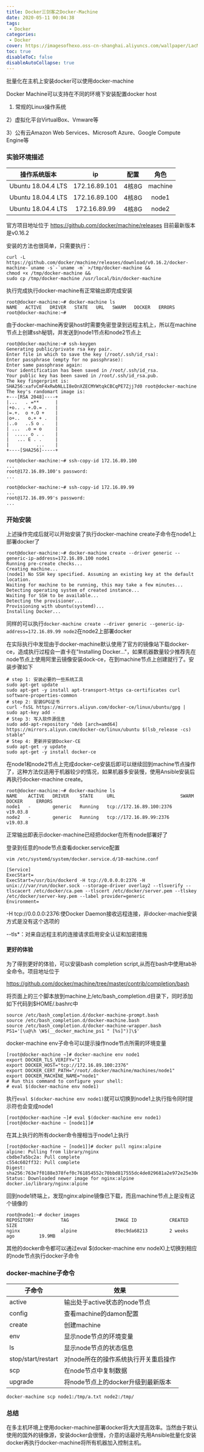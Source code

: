```yaml
---
title: Docker三剑客之Docker-Machine
date: 2020-05-11 00:04:38
tags:
 - Docker
categories:
 - Docker
cover: https://imagesofhexo.oss-cn-shanghai.aliyuncs.com/wallpaper/LacMidi_ZH-CN9682566554_1920x1080.jpg
toc: true
disableToC: false
disableAutoCollapse: true
---
```

批量化在主机上安装docker可以使用docker-machine
<!--more-->



Docker Machine可以支持在不同的环境下安装配置docker host

1)  常规的Linux操作系统

2）虚拟化平台VirtualBox、Vmware等

3）公有云Amazon Web Services、Microsoft Azure、Google Compute Engine等



### 实验环境描述

|    操作系统版本    |      ip       | 配置  |  角色   |
| :----------------: | :-----------: | :---: | :-----: |
| Ubuntu 18.04.4 LTS | 172.16.89.101 | 4核8G | machine |
| Ubuntu 18.04.4 LTS | 172.16.89.100 | 4核8G |  node1  |
| Ubuntu 18.04.4 LTS | 172.16.89.99  | 4核8G |  node2  |

官方项目地址位于 https://github.com/docker/machine/releases 目前最新版本是v0.16.2

安装的方法也很简单，只需要执行：

```
curl -L https://github.com/docker/machine/releases/download/v0.16.2/docker-machine-`uname -s`-`uname -m` >/tmp/docker-machine &&
chmod +x /tmp/docker-machine &&
sudo cp /tmp/docker-machine /usr/local/bin/docker-machine
```



执行完成执行docker-machine有正常输出即完成安装

```
root@docker-machine:~# docker-machine ls
NAME   ACTIVE   DRIVER   STATE   URL   SWARM   DOCKER   ERRORS
root@docker-machine:~# 
```



由于docker-machine再安装host时需要免密登录到远程主机上，所以在machine节点上创建ssh秘钥，并发送到node1节点和node2节点上

```
root@docker-machine:~# ssh-keygen
Generating public/private rsa key pair.
Enter file in which to save the key (/root/.ssh/id_rsa): 
Enter passphrase (empty for no passphrase): 
Enter same passphrase again: 
Your identification has been saved in /root/.ssh/id_rsa.
Your public key has been saved in /root/.ssh/id_rsa.pub.
The key fingerprint is:
SHA256:xafvCmF4xRwbNLLI8eOnXZECMYWtqkCBCqPE7Zjj7d0 root@docker-machine
The key's randomart image is:
+---[RSA 2048]----+
|...   . =**      |
|+o.. . +.O.= .   |
|=.+.  o +.O +    |
|o+..   o.+ + .   |
|..o   ..S o .    |
| ...  .o = o     |
|  ..... o . .    |
|   ... E . .     |
|          ...    |
+----[SHA256]-----+
```

```
root@docker-machine:~# ssh-copy-id 172.16.89.100
...
root@172.16.89.100's password: 
...

root@docker-machine:~# ssh-copy-id 172.16.89.99
...
root@172.16.89.99's password: 
...

```



### 开始安装

上述操作完成后就可以开始安装了执行docker-machine create子命令在node1上部署docker了

```
root@docker-machine:~# docker-machine create --driver generic --generic-ip-address=172.16.89.100 node1
Running pre-create checks...
Creating machine...
(node1) No SSH key specified. Assuming an existing key at the default location.
Waiting for machine to be running, this may take a few minutes...
Detecting operating system of created instance...
Waiting for SSH to be available...
Detecting the provisioner...
Provisioning with ubuntu(systemd)...
Installing Docker...
```

同样的可以执行`docker-machine create --driver generic --generic-ip-address=172.16.89.99 node2`在node2上部署docker



在实际执行中发现由于docker-machine默认使用了官方的镜像站下载docker-ce，造成执行过程会一直卡在"Installing Docker..."，如果机器数量较少推荐先在node节点上使用阿里云镜像安装dock-ce，在到machine节点上创建就行了。安装步骤如下

```
# step 1: 安装必要的一些系统工具
sudo apt-get update
sudo apt-get -y install apt-transport-https ca-certificates curl software-properties-common
# step 2: 安装GPG证书
curl -fsSL https://mirrors.aliyun.com/docker-ce/linux/ubuntu/gpg | sudo apt-key add -
# Step 3: 写入软件源信息
sudo add-apt-repository "deb [arch=amd64] https://mirrors.aliyun.com/docker-ce/linux/ubuntu $(lsb_release -cs) stable"
# Step 4: 更新并安装Docker-CE
sudo apt-get -y update
sudo apt-get -y install docker-ce
```



在node1和node2节点上完成docker-ce安装后即可以继续回到machine节点操作了，这种方法仅适用于机器较少的情况，如果机器多安装慢，使用Ansible安装后再执行docker-machine create。

```
root@docker-machine:~# docker-machine ls
NAME    ACTIVE   DRIVER    STATE     URL                        SWARM   DOCKER     ERRORS
node1   -        generic   Running   tcp://172.16.89.100:2376           v19.03.8   
node2   -        generic   Running   tcp://172.16.89.99:2376            v19.03.8   
```



正常输出即表示docker-machine已经把docker在所有node部署好了

登录到任意的node节点查看docker.service配置

```
vim /etc/systemd/system/docker.service.d/10-machine.conf
```

```
[Service]
ExecStart=
ExecStart=/usr/bin/dockerd -H tcp://0.0.0.0:2376 -H unix:///var/run/docker.sock --storage-driver overlay2 --tlsverify --tlscacert /etc/docker/ca.pem --tlscert /etc/docker/server.pem --tlskey /etc/docker/server-key.pem --label provider=generic
Environment=
```

-H tcp://0.0.0.0:2376:使Docker Daemon接收远程连接，非docker-machie安装方式是没有这个选项的

--tls*：对来自远程主机的连接请求启用安全认证和加密措施



#### 更好的体验

为了得到更好的体验，可以安装bash completion script,从而在bash中使用tab补全命令。项目地址位于

https://github.com/docker/machine/tree/master/contrib/completion/bash

将页面上的三个脚本放到machine上/etc/bash_completion.d目录下，同时添加如下代码到$HOME/.bashrc中

```
source /etc/bash_completion.d/docker-machine-prompt.bash 
source /etc/bash_completion.d/docker-machine.bash 
source /etc/bash_completion.d/docker-machine-wrapper.bash
PS1='[\u@\h \W$(__docker_machine_ps1 " [%s]")]\$'
```



docker-machine env子命令可以提示操作node节点所需的环境变量

```
[root@docker-machine ~]# docker-machine env node1
export DOCKER_TLS_VERIFY="1"
export DOCKER_HOST="tcp://172.16.89.100:2376"
export DOCKER_CERT_PATH="/root/.docker/machine/machines/node1"
export DOCKER_MACHINE_NAME="node1"
# Run this command to configure your shell: 
# eval $(docker-machine env node1)
```



执行`eval $(docker-machine env node1)`就可以切换到node1上执行指令同时提示符也会变成node1

```
[root@docker-machine ~]# eval $(docker-machine env node1)
[root@docker-machine ~ [node1]]# 
```



在其上执行的所有docker命令搜相当于node1上执行

```
[root@docker-machine ~ [node1]]# docker pull nginx:alpine
alpine: Pulling from library/nginx
cbdbe7a5bc2a: Pull complete 
c554c602ff32: Pull complete 
Digest: sha256:763e7f0188e378fef0c761854552c70bbd817555dc4de029681a2e972e25e30e
Status: Downloaded newer image for nginx:alpine
docker.io/library/nginx:alpine
```

回到node1终端上，发现nginx:alpine镜像已下载，而且machine节点上是没有这个镜像的

```
root@node1:~# docker images
REPOSITORY          TAG                 IMAGE ID            CREATED             SIZE
nginx               alpine              89ec9da68213        2 weeks ago         19.9MB
```

其他的docker命令都可以通过eval $(docker-machine env nodeX)上切换到相应的node节点执行docker子命令



### docker-machine子命令

| 子命令             | 效果                                 |
| ------------------ | ------------------------------------ |
| active             | 输出处于active状态的node节点         |
| config             | 查看machine的damon配置               |
| create             | 创建machine                          |
| env                | 显示node节点的环境变量               |
| ls                 | 显示node节点的状态信息               |
| stop/start/restart | 对node所在的操作系统执行开关重启操作 |
| scp                | 在node节点中复制数据                 |
| upgrade            | 将node节点上的docker升级到最新版本   |

```
docker-machine scp node1:/tmp/a.txt node2:/tmp/
```



### 总结

在多主机环境上使用docker-machine部署docker将大大提高效率。当然由于默认使用的国外的镜像源，安装docker会很慢，介意的话最好先用Ansible批量化安装docker再执行docker-machine将所有机器加入控制主机。


